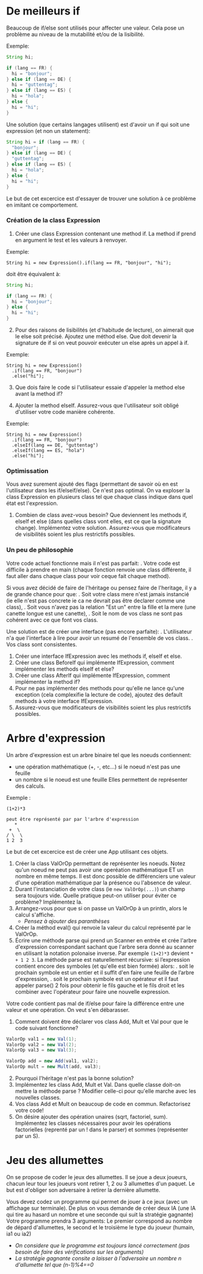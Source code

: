 # De meilleurs if

Beaucoup de if/else sont utilisés pour affecter une valeur.
Cela pose un problème au niveau de la mutabilité et/ou de la lisibilité.

Exemple:
```java
String hi;

if (lang == FR) {
  hi = "bonjour";
} else if (lang == DE) {
  hi = "guttentag";
} else if (lang == ES) {
  hi = "hola";
} else {
  hi = "hi";
}
```

Une solution (que certains langages utilisent) est d'avoir un if qui soit une expression (et non un statement):
```java
String hi = if (lang == FR) {
  "bonjour";
} else if (lang == DE) {
  "guttentag";
} else if (lang == ES) {
  hi = "hola";
} else {
  hi = "hi";
}
```

Le but de cet excercice est d'essayer de trouver une solution à ce problème en imitant ce comportement.

### Création de la class Expression
1. Créer une class Expression contenant une method if. 
La method if prend en argument le test et les valeurs à renvoyer.

Exemple:
```
String hi = new Expression().if(lang == FR, "bonjour", "hi");
```

doit être équivalent à:
```java
String hi;

if (lang == FR) {
  hi = "bonjour";
} else {
  hi = "hi";
}
```

2. Pour des raisons de lisibilités (et d'habitude de lecture), on aimerait que le else soit précisé.
Ajoutez une méthod else. Que doit devenir la signature de if si on veut pouvoir exécuter un else après un appel à if.

Exemple:
```
String hi = new Expression()
  .if(lang == FR, "bonjour")
  .else("hi");
```

3. Que dois faire le code si l'utilisateur essaie d'appeler la method else avant la method if?

4. Ajouter la method elseIf. Assurez-vous que l'utilisateur soit obligé d'utiliser votre code manière cohérente.

Exemple:
```
String hi = new Expression()
  .if(lang == FR, "bonjour")
  .elseIf(lang == DE, "guttentag")
  .elseIf(lang == ES, "hola")
  .else("hi");
```

### Optimissation
Vous avez surement ajouté des flags (permettant de savoir où en est l'utilisateur dans les if/elseif/else).
Ce n'est pas optimal. 
On va exploser la class Expression en plusieurs class tel que chaque class indique dans quel état est l'expression.

1. Combien de class avez-vous besoin? Que deviennent les methods if, elseIf et else (dans quelles class vont elles, est ce que la signature change). Implémentez votre solution. Assurez-vous que modificateurs de visibilités soient les plus restrictifs possibles.

### Un peu de philosophie

Votre code actuel fonctionne mais il n'est pas parfait:
. Votre code est difficile à prendre en main 
(chaque fonction renvoie une class différente, il faut aller dans chaque class pour voir ceque fait chaque method).

Si vous avez décidé de faire de l'héritage ou pensez faire de l'heritage, il y a de grande chance pour que:
. Soit votre class mere n'est jamais instancié (ie elle n'est pas concrete ie ca ne devrait pas être declarer comme une class),
. Soit vous n'avez pas la relation "Est un" entre la fille et la mere (une canette longue est une canette),
. Soit le nom de vos class ne sont pas cohérent avec ce que font vos class.

Une solution est de créer une interface (pas encore parfaite):
. L'utilisateur n'a que l'interface à lire pour avoir un resumé de l'ensemble de vos class.
. Vos class sont consistentes.

1. Créer une interface IfExpression avec les methods if, elseIf et else.
2. Créer une class BeforeIf qui implémente IfExpression, comment implémenter les methods elseIf et else?
3. Créer une class AfterIf qui implémente IfExpression, comment implémenter la method if?
4. Pour ne pas implémenter des methods pour qu'elle ne lance qu'une exception (cela complexifie la lecture de code), 
ajoutez des default methods à votre interface IfExpression.
5. Assurez-vous que modificateurs de visibilités soient les plus restrictifs possibles.

# Arbre d'expression

Un arbre d'expression est un arbre binaire tel que les noeuds contiennent:
- une opération mathématique (+, -, etc...) si le noeud n'est pas une feuille 
- un nombre si le noeud est une feuille
Elles permettent de représenter des calculs.

Exemple :
```
(1+2)*3

peut être représenté par par l'arbre d'expression
   *
 +  \
/ \  \
1 2  3
```

Le but de cet excercice est de créer une App utilisant ces objets.

1. Créer la class ValOrOp permettant de représenter les noeuds.
Notez qu'un noeud ne peut pas avoir une operéation mathématique ET un nombre en même temps. 
Il est donc possible de différenciers une valeur d'une opération mathématique par la présence ou l'absence de valeur.
2. Durant l'instanciation de votre class (ie `new ValOrOp(...)`) un champ sera toujours vide. 
Quelle pratique peut-on utiliser pour éviter ce problème? Implémentez la.
3. Arrangez-vous pour que si on passe un ValOrOp à un println, alors le calcul s'affiche.
   - *Pensez à ajouter des paranthèses*
4. Créer la méthod eval() qui renvoie la valeur du calcul représenté par le ValOrOp.
5. Écrire une méthode parse qui prend un Scanner en entrée et crée l'arbre d'expression correspondant sachant que l'arbre sera donné au scanner en utilisant la notation polonaise inverse. Par exemple `(1+2)*3` devient `* + 1 2 3`.
La méthode parse est naturellement récursive: si l’expression contient encore des symboles (et qu'elle est bien formée) alors:
. soit le prochain symbole est un entier et il suffit d'en faire une feuille de l’arbre d'expression,
. soit le prochain symbole est un opérateur et il faut appeler parse() 2 fois pour obtenir le fils gauche et le fils droit et les combiner avec l'opérateur pour faire une nouvelle expression.

Votre code contient pas mal de if/else pour faire la différence entre une valeur et une opération.
On veut s'en débarasser.

1. Comment doivent être déclarer vos class Add, Mult et Val pour que le code suivant fonctionne?
```java
ValorOp val1 = new Val(1);
ValorOp val2 = new Val(2);
ValorOp val3 = new Val(3);

ValorOp add = new Add(val1, val2);
ValorOp mult = new Mult(add, val3);
```
2. Pourquoi l'héritage n'est pas la bonne solution?
3. Implémentez les class Add, Mult et Val. Dans quelle classe doit-on mettre la méthode parse ? Modifier celle-ci pour qu'elle marche avec les nouvelles classes.
4. Vos class Add et Mult on beaucoup de code en commun. Refactorisez votre code!
5. On désire ajouter des opération unaires (sqrt, factoriel, sum). Implémentez les classes nécessaires pour avoir les opérations factorielles (reprenté par un ! dans le parser) et sommes (représenter par un S). 


# Jeu des allumettes

On se propose de coder le jeux des allumettes. 
Il se joue a deux joueurs, 
chacun leur tour les joueurs vont retirer 1, 2 ou 3 allumettes d'un paquet.
Le but est d'obliger son adversaire à retirer la dernière allumette.

Vous devez codez un programme qui permet de jouer à ce jeux (avec un affichage sur terminale).
De plus on vous demande de créer deux IA (une IA qui tire au hasard un nombre et une seconde qui suit la stratégie gagnante)
Votre programme prendra 3 arguments:
Le premier correspond au nombre de dépard d'allumettes, 
le second et le troisième le type du joueur (humain, ia1 ou ia2)

- *On considere que le programme est toujours lancé correctement (pas besoin de faire des vérifications sur les arguments)*
- *La stratégie gagnante consite a laisser à l'adversaire un nombre n d'allumette tel que (n-1)%4==0* 
